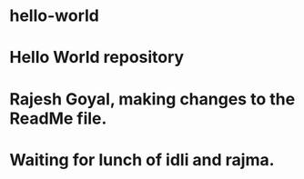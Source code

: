 # hello-world
# Hello World repository 
# Rajesh Goyal, making changes to the ReadMe file. 
# Waiting for lunch of idli and rajma.
